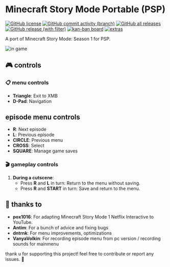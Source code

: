 # Minecraft Story Mode Portable (PSP)

[![GitHub license](https://img.shields.io/github/license/entitybtw/mcsm_portable?color=brightgreen)](https://github.com/entitybtw/mcsm_portable/blob/main/License)
[![GitHub commit activity (branch)](https://img.shields.io/github/commit-activity/m/entitybtw/mcsm_portable?color=blue)](https://github.com/entitybtw/mcsm_portable/commits) 
[![GitHub all releases](https://img.shields.io/github/downloads/entitybtw/mcsm_portable/total?logo=github&color=orange)](https://github.com/entitybtw/mcsm_portable/releases/)  
[![GitHub release (with filter)](https://img.shields.io/github/v/release/entitybtw/mcsm_portable?logo=github&color=yellow)](https://github.com/entitybtw/mcsm_portable/releases/latest)
[![kan-ban board](https://img.shields.io/badge/kan--ban-board-blue)](https://github.com/users/entitybtw/projects/4)
[![extras](https://img.shields.io/badge/extras-orange)](https://github.com/entitybtw/mcsm_portable_extras/)

A port of Minecraft Story Mode: Season 1 for PSP.

![](https://i.imgur.com/H0DDJvQ.png "in game")

## 🎮 controls

### 📋 menu controls
- **Triangle**: Exit to XMB
- **D-Pad**: Navigation
## episode menu controls
- **R**: Next episode
- **L**: Previous episode
- **CIRCLE**: Previous menu
- **CROSS**: Select
- **SQUARE**: Manage game saves

### 🎬 gameplay controls
1. **During a cutscene**:
   - Press **R** and **L** in turn: Return to the menu without saving.
   - Press **R** and **START** in turn: Save and return to the menu.

## 👏 thanks to

- **pox1016**: For adapting Minecraft Story Mode 1 Netflix Interactive to YouTube.
- **Antim**: For a bunch of advice and fixing bugs
- **dntrnk**: For menu improvements, optimizations
- **VanyaVolkin**: For recording episode menu from pc version / recording sounds for mainmenu

thank u for supporting this project! feel free to contribute or report any issues. 🚀
